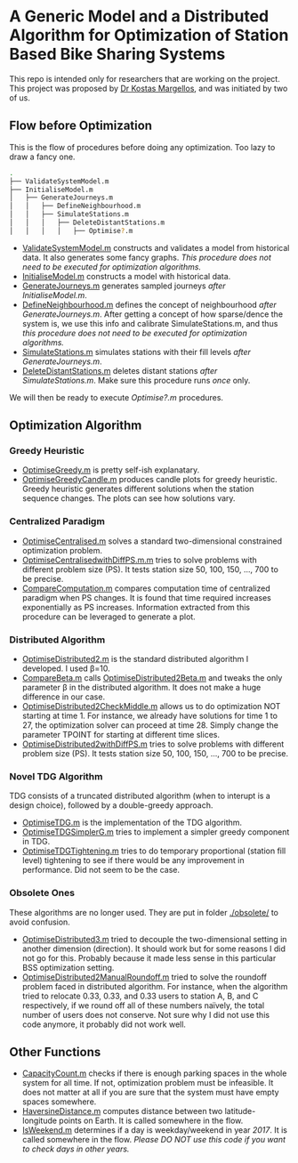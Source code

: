 # A Generic Model and a Distributed Algorithm for Optimization of Station Based Bike Sharing Systems
This repo is intended only for researchers that are working on the project. This project was proposed by [Dr Kostas Margellos](https://sites.google.com/site/margellosk/home), and was initiated by two of us.

## Flow before Optimization
This is the flow of procedures before doing any optimization. Too lazy to draw a fancy one.
```bash
.
├── ValidateSystemModel.m
├── InitialiseModel.m
│   ├── GenerateJourneys.m
│   │   ├── DefineNeighbourhood.m
│   │   ├── SimulateStations.m
│   │   │   ├── DeleteDistantStations.m  
│   │   │   │   ├── Optimise?.m
```
* [ValidateSystemModel.m](./ValidateSystemModel.m) constructs and validates a model from historical data. It also generates some fancy graphs. *This procedure does not need to be executed for optimization algorithms.*
* [InitialiseModel.m](./InitialiseModel.m) constructs a model with historical data.
* [GenerateJourneys.m](./GenerateJourneys.m) generates sampled journeys *after InitialiseModel.m*.
* [DefineNeighbourhood.m](./DefineNeighbourhood.m) defines the concept of neighbourhood *after GenerateJourneys.m*. After getting a concept of how sparse/dence the system is, we use this info and calibrate SimulateStations.m, and thus *this procedure does not need to be executed for optimization algorithms.*
* [SimulateStations.m](./SimulateStations.m) simulates stations with their fill levels *after GenerateJourneys.m*.
* [DeleteDistantStations.m](./DeleteDistantStations.m) deletes distant stations *after SimulateStations.m*. Make sure this procedure runs *once* only.

We will then be ready to execute *Optimise?.m* procedures.

## Optimization Algorithm
### Greedy Heuristic
* [OptimiseGreedy.m](./OptimiseGreedy.m) is pretty self-ish explanatary.
* [OptimiseGreedyCandle.m](./OptimiseGreedyCandle.m) produces candle plots for greedy heuristic. Greedy heuristic generates different solutions when the station sequence changes. The plots can see how solutions vary.

### Centralized Paradigm
* [OptimiseCentralised.m](./OptimiseCentralised.m) solves a standard two-dimensional constrained optimization problem.
* [OptimiseCentralisedwithDiffPS.m.m](./OptimiseCentralisedwithDiffPS.m) tries to solve problems with different problem size (PS). It tests station size 50, 100, 150, ..., 700 to be precise.
* [CompareComputation.m](./CompareComputation.m) compares computation time of centralized paradigm when PS changes. It is found that time required increases exponentially as PS increases. Information extracted from this procedure can be leveraged to generate a plot.

### Distributed Algorithm
* [OptimiseDistributed2.m](./OptimiseDistributed2.m) is the standard distributed algorithm I developed. I used β=10.
* [CompareBeta.m](./CompareBeta.m) calls [OptimiseDistributed2Beta.m](./OptimiseDistributed2Beta.m) and tweaks the only parameter β in the distributed algorithm. It does not make a huge difference in our case.
* [OptimiseDistributed2CheckMiddle.m](./OptimiseDistributed2CheckMiddle.m) allows us to do optimization NOT starting at time 1. For instance, we already have solutions for time 1 to 27, the optimization solver can proceed at time 28. Simply change the parameter TPOINT for starting at different time slices.
* [OptimiseDistributed2withDiffPS.m](./OptimiseDistributed2withDiffPS.m) tries to solve problems with different problem size (PS). It tests station size 50, 100, 150, ..., 700 to be precise.

### Novel TDG Algorithm
TDG consists of a truncated distributed algorithm (when to interupt is a design choice), followed by a double-greedy approach.
* [OptimiseTDG.m](./OptimiseTDG.m) is the implementation of the TDG algorithm.
* [OptimiseTDGSimplerG.m](./OptimiseTDGSimplerG.m) tries to implement a simpler greedy component in TDG.
* [OptimiseTDGTightening.m](./OptimiseTDGTightening.m) tries to do temporary proportional (station fill level) tightening to see if there would be any improvement in performance. Did not seem to be the case.

### Obsolete Ones
These algorithms are no longer used. They are put in folder [./obsolete/](./obsolete/) to avoid confusion.
* [OptimiseDistributed3.m](./obsolete/OptimiseDistributed3.m) tried to decouple the two-dimensional setting in another dimension (direction). It should work but for some reasons I did not go for this. Probably because it made less sense in this particular BSS optimization setting.
* [OptimiseDistributed2ManualRoundoff.m](./obsolete/OptimiseDistributed2ManualRoundoff.m) tried to solve the roundoff problem faced in distributed algorithm. For instance, when the algorithm tried to relocate 0.33, 0.33, and 0.33 users to station A, B, and C respectively, if we round off all of these numbers naïvely, the total number of users does not conserve. Not sure why I did not use this code anymore, it probably did not work well.

## Other Functions
* [CapacityCount.m](./CapacityCount.m) checks if there is enough parking spaces in the whole system for all time. If not, optimization problem must be infeasible. It does not matter at all if you are sure that the system must have empty spaces somewhere.
* [HaversineDistance.m](./HaversineDistance.m) computes distance between two latitude-longitude points on Earth. It is called somewhere in the flow.
* [IsWeekend.m](./IsWeekend.m) determines if a day is weekday/weekend in year *2017*. It is called somewhere in the flow. *Please DO NOT use this code if you want to check days in other years.*
